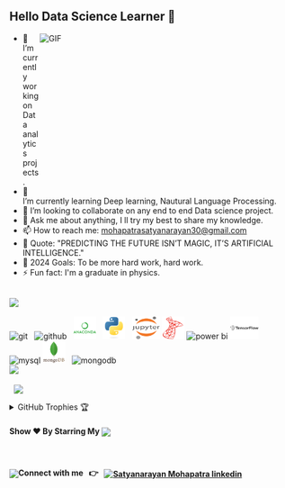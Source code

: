 ## Hello Data Science Learner 👋

<img align= "right" alt="GIF" width="450px" height="280px" src="https://github.com/satya18181/blob/main/Images/profile.gif">

- 🔭 I’m currently working on Data analytics projects.
- 🌱 I’m currently learning Deep learning, Nautural Language Processing.
- 👯 I’m looking to collaborate on any end to end Data science project.
- 💬 Ask me about anything, I ll try my best to share my knowledge.
- 📫 How to reach me: mohapatrasatyanarayan30@gmail.com
- 💭 Quote: "PREDICTING THE FUTURE ISN’T MAGIC, IT’S ARTIFICIAL INTELLIGENCE."
- 🥅 2024 Goals: To be more hard work, hard work.
- ⚡ Fun fact: I'm a graduate in physics.

<br>
<img height="30" src="https://img.shields.io/badge/Languages and  tools- 🧮-lightblue.svg?&style=for-the-badge&logo=satya &logoColor=blue" />
<p align="left"><img src="https://www.vectorlogo.zone/logos/git-scm/git-scm-icon.svg" alt="git" width="40" height="40"/> &nbsp;
<img alt="github"  src="https://img.icons8.com/ios-glyphs/240/000000/github.png"width="40" height="40"> &nbsp;
<img src="https://github.com/devicons/devicon/blob/master/icons/anaconda/anaconda-original-wordmark.svg" alt="vscode" width="40" height="40"/>&nbsp;&nbsp;
<img src="https://github.com/Kushal997-das/Kushal997-das/blob/master/Profile%20generator/python-original.svg" alt="python" width="40" height="40"/> &nbsp;
<img alt="jupyter"  src="https://github.com/devicons/devicon/blob/master/icons/jupyter/jupyter-original-wordmark.svg"width="50" height="40" /> 
<img src="https://github.com/devicons/devicon/blob/master/icons/microsoftsqlserver/microsoftsqlserver-plain.svg" alt="mssql" width="40" height="40"/> 
<img src="https://cdn.worldvectorlogo.com/logos/power-bi.svg" alt="power bi" width="40" height="40"/>
<img src="https://github.com/devicons/devicon/blob/master/icons/tensorflow/tensorflow-line-wordmark.svg" alt="Excel" width="50" height="40"/><br>
<img src="https://cdn.worldvectorlogo.com/logos/mysql-logo.svg" alt="mysql " width="40" height="40"/>    
<img src="https://github.com/devicons/devicon/blob/master/icons/mongodb/mongodb-original-wordmark.svg" alt="mongodb" width="40" height="40"/>&nbsp;&nbsp;  
<img src="https://cdnl.tblsft.com/sites/default/files/pages/tableau_cmyk_2015.png" alt="mongodb" width="70" height="50"/>&nbsp;&nbsp;  

<br>
<img height="30" src="https://img.shields.io/badge/Satya's GitHub Status- 🤓-lightgreen.svg?&style=for-the-badge&logo=satay&logoColor=blue" />
<p>
</p>
<p>&nbsp;
<img align="center" src="https://github-readme-streak-stats.herokuapp.com/?user=satya &theme=radical&custom_title=streak-stats&hide_border=true&layout=compact" />
<details align="left">
<summary>GitHub Trophies 🏆</summary>
<p align="left">
  <a href="https://github.com/satya18181/github-profile-trophy" target="_blank">
    <img src="https://github-profile-trophy.vercel.app/?username=satya &theme=gruvbox&layout=compact&title_color=00FF00"/>
  </a>
</p>
</details>
    
<h4 align="left">
Show ❤️ By Starring My <a href='https://github.com/satya18181?tab=repositories'>
<img align='center'  height="22" src="https://img.shields.io/badge/Repos!😊-lightpink.svg?&style=for-the-badge&logo=satya18181&logoColor=blue" />
</a></h4>
<br>

<h4 align="left">
    <img align="center" src="https://github.com/satya18181" height="30px">Connect with me &nbsp; 👉 &nbsp;  
        <a href="https://www.linkedin.com/in/satyanmohapatra/">
        <img align="center"src="https://cdn.jsdelivr.net/npm/simple-icons@v3/icons/linkedin.svg" alt="Satyanarayan Mohapatra linkedin" width="24px" />
    </a>
</h4> 

